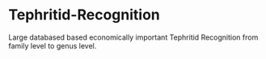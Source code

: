 # Tephritid-Recognition
Large databased based economically important Tephritid Recognition from family level to genus level.
